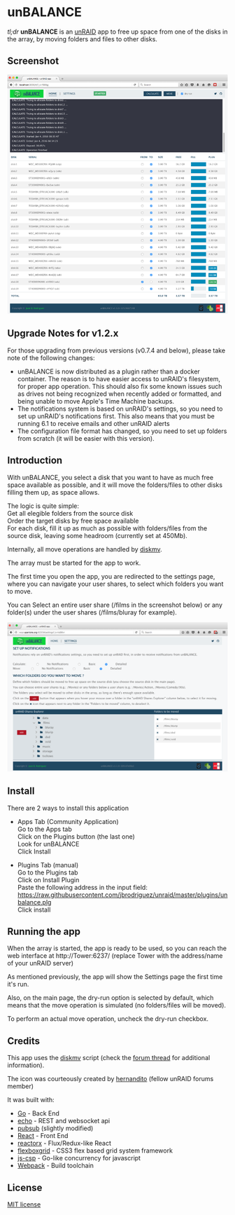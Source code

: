 unBALANCE
=========

*tl;dr* **unBALANCE** is an [unRAID](http://lime-technology.com) app to free up space from one of the disks in the array, by moving folders and files to other disks.

## Screenshot
![Screenshot](110-home.png)

## Upgrade Notes for v1.2.x
For those upgrading from previous versions (v0.7.4 and below), please take note of the following changes:

- unBALANCE is now distributed as a plugin rather than a docker container. The reason is to have easier access to  unRAID's filesystem, for proper app operation. This should also fix some known issues such as drives not being recognized when recently added or formatted, and being unable to move Apple's Time Machine backups.
- The notifications system is based on unRAID's settings, so you need to set up unRAID's notifications first. This also means that you must be running 6.1 to receive emails and other unRAID alerts
- The configuration file format has changed, so you need to set up folders from scratch (it will be easier with this version).

## Introduction
With unBALANCE, you select a disk that you want to have as much free space available as possible, and it will move the folders/files to other disks filling them up, as space allows.

The logic is quite simple:<br>
Get all elegible folders from the source disk<br>
Order the target disks by free space available<br>
For each disk, fill it up as much as possible with folders/files from the source disk, leaving some headroom (currently set at 450Mb).<br>

Internally, all move operations are handled by [diskmv](https://github.com/trinapicot/unraid-diskmv).

The array must be started for the app to work.

The first time you open the app, you are redirected to the settings page, where you can navigate your user shares, to select which folders you want to move.

You can Select an entire user share (/films in the screenshot below) or any folder(s) under the user shares (/films/bluray for example).

![Settings](110-settings.png)


## Install
There are 2 ways to install this application

- Apps Tab (Community Application)<br/>
Go to the Apps tab<br/>
Click on the Plugins button (the last one)<br/>
Look for unBALANCE<br/>
Click Install

- Plugins Tab (manual)<br/>
Go to the Plugins tab<br/>
Click on Install Plugin<br/>
Paste the following address in the input field: https://raw.githubusercontent.com/jbrodriguez/unraid/master/plugins/unbalance.plg<br/>
Click install

## Running the app
When the array is started, the app is ready to be used, so you can reach the web interface at http://Tower:6237/ (replace Tower with the address/name of your unRAID server)

As mentioned previously, the app will show the Settings page the first time it's run.

Also, on the main page, the dry-run option is selected by default, which  means that the move operation is simulated (no folders/files will be moved).

To perform an actual move operation, uncheck the dry-run checkbox.

## Credits
This app uses the [diskmv](https://github.com/trinapicot/unraid-diskmv) script (check the [forum thread](http://lime-technology.com/forum/index.php?topic=36201.0) for additional information).

The icon was courteously created by [hernandito](http://lime-technology.com/forum/index.php?topic=39707.msg372508#msg372508) (fellow unRAID forums member)

It was built with:

- [Go](https://golang.org/) - Back End
- [echo](https://github.com/labstack/echo) - REST and websocket api
- [pubsub](https://github.com/tuxychandru/pubsub/) (slightly modified)
- [React](https://facebook.github.io/react/) - Front End
- [reactorx](https://github.com/jbrodriguez/reactorx) - Flux/Redux-like React 
- [flexboxgrid](http://flexboxgrid.com/) - CSS3 flex based grid system
framework
- [js-csp](https://github.com/ubolonton/js-csp) - Go-like concurrency for javascript
- [Webpack](https://webpack.github.io/) - Build toolchain

## License
[MIT license](http://jbrodriguez.mit-license.org)

